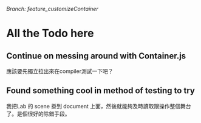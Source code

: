 <i>Branch: feature_customizeContainer</i>

# All the Todo here

## Continue on messing around with Container.js

應該要先獨立拉出來在compiler測試一下吧？

## Found something cool in method of testing to try

我把Lab 的 scene 掛到 document 上面，然後就能夠及時讀取跟操作整個舞台了。是個很好的除錯手段。